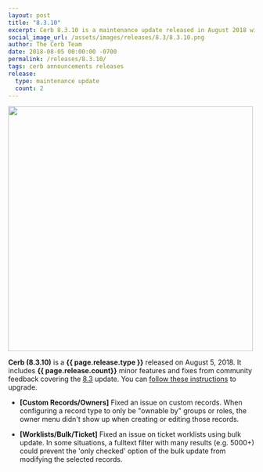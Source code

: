 ```yaml
---
layout: post
title: "8.3.10"
excerpt: Cerb 8.3.10 is a maintenance update released in August 2018 with 2 minor features and fixes from community feedback.
social_image_url: /assets/images/releases/8.3/8.3.10.png
author: The Cerb Team
date: 2018-08-05 00:00:00 -0700
permalink: /releases/8.3.10/
tags: cerb announcements releases
release:
  type: maintenance update
  count: 2
---
```


<div class="cerb-screenshot">
<img src="{{page.social_image_url}}" class="screenshot" width="500">
</div>

**Cerb (8.3.10)** is a **{{ page.release.type }}** released on August 5, 2018. It includes **{{ page.release.count}}** minor features and fixes from community feedback covering the [8.3](/releases/8.3/) update.  You can [follow these instructions](/docs/upgrading/) to upgrade.

* **[Custom Records/Owners]** Fixed an issue on custom records. When configuring a record type to only be "ownable by" groups or roles, the owner menu didn't show up when creating or editing those records.

* **[Worklists/Bulk/Ticket]** Fixed an issue on ticket worklists using bulk update. In some situations, a fulltext filter with many results (e.g. 5000+) could prevent the 'only checked' option of the bulk update from modifying the selected records.

